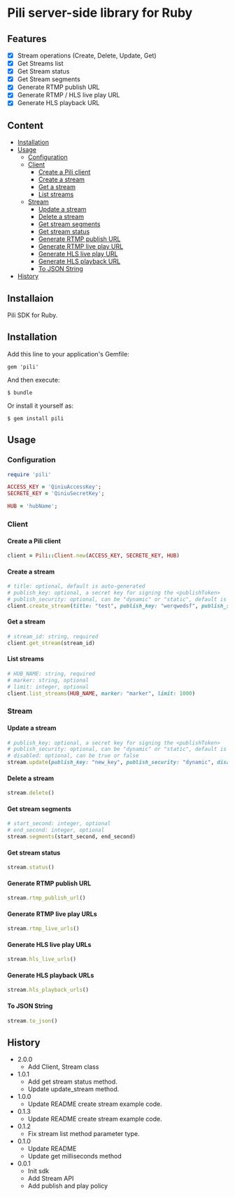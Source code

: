 # Pili server-side library for Ruby

## Features

- [x] Stream operations (Create, Delete, Update, Get)
- [x] Get Streams list
- [x] Get Stream status
- [x] Get Stream segments
- [x] Generate RTMP publish URL
- [x] Generate RTMP / HLS live play URL
- [x] Generate HLS playback URL

## Content

- [Installation](#Installation)
- [Usage](#Usage)
  - [Configuration](#Configuration)
  - [Client](#Client)
    - [Create a Pili client](#Create-a-Pili-client)
    - [Create a stream](#Create-a-stream)
    - [Get a stream](#Get-a-stream)
    - [List streams](#List-streams)
  - [Stream](#Stream)
      - [Update a stream](#Update-a-stream)
    - [Delete a stream](#Delete-a-stream)
    - [Get stream segments](#Get-stream-segments)
    - [Get stream status](#Get-stream-status)
    - [Generate RTMP publish URL](#Generate-RTMP-publish-URL)
    - [Generate RTMP live play URL](#Generate-RTMP-live-play-URL)
    - [Generate HLS live play URL](#Generate-HLS-live-play-URL)
    - [Generate HLS playback URL](#Generate-HLS-playback-URL)
    - [To JSON String](#To-JSON-String)
- [History](#History)

## Installaion

Pili SDK for Ruby.

## Installation

Add this line to your application's Gemfile:

    gem 'pili'

And then execute:

    $ bundle

Or install it yourself as:

    $ gem install pili


## Usage

### Configuration

```ruby
require 'pili'

ACCESS_KEY = 'QiniuAccessKey';
SECRETE_KEY = 'QiniuSecretKey';

HUB = 'hubName';
```

### Client

#### Create a Pili client

```ruby
client = Pili::Client.new(ACCESS_KEY, SECRETE_KEY, HUB)
```

#### Create a stream

```ruby
# title: optional, default is auto-generated
# publish_key: optional, a secret key for signing the <publishToken>
# publish_security: optional, can be "dynamic" or "static", default is "dynamic"
client.create_stream(title: "test", publish_key: "werqwedsf", publish_security: "static")
```

#### Get a stream

```ruby
# stream_id: string, required
client.get_stream(stream_id)
```

#### List streams

```ruby
# HUB_NAME: string, required
# marker: string, optional
# limit: integer, optional
client.list_streams(HUB_NAME, marker: "marker", limit: 1000)
```

### Stream

#### Update a stream

```ruby
# publish_key: optional, a secret key for signing the <publishToken>
# publish_security: optional, can be "dynamic" or "static", default is "dynamic"
# disabled: optional, can be true or false
stream.update(publish_key: "new_key", publish_security: "dynamic", disabled: true)
```

#### Delete a stream

```ruby
stream.delete()
```

#### Get stream segments

```ruby
# start_second: integer, optional
# end_second: integer, optional
stream.segments(start_second, end_second)
```

#### Get stream status

```ruby
stream.status()
```

#### Generate RTMP publish URL

```ruby
stream.rtmp_publish_url()
```

#### Generate RTMP live play URLs

```ruby
stream.rtmp_live_urls()
```

#### Generate HLS live play URLs

```ruby
stream.hls_live_urls()
```

#### Generate HLS playback URLs

```ruby
stream.hls_playback_urls()
```

#### To JSON String
```ruby
stream.to_json()
```

## History

- 2.0.0
  - Add Client, Stream class
- 1.0.1
  - Add get stream status method.
  - Update update_stream method.
- 1.0.0
  - Update README create stream example code.
- 0.1.3
  - Update README create stream example code.
- 0.1.2
  - Fix stream list method parameter type.
- 0.1.0
  - Update README
  - Update get milliseconds method
- 0.0.1
  - Init sdk
  - Add Stream API
  - Add publish and play policy